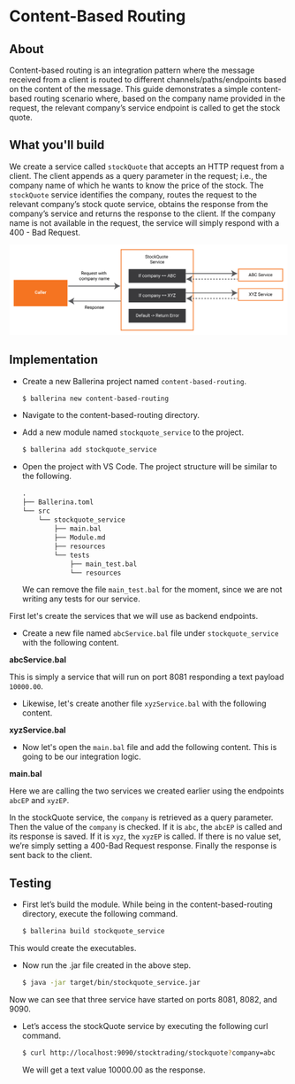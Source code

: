# Content-Based Routing

## About

Content-based routing is an integration pattern where the message received from a client is routed to different channels/paths/endpoints based on the content of the message. This guide demonstrates a simple content-based routing scenario where, based on the company name provided in the request, the relevant company’s service endpoint is called to get the stock quote.

## What you'll build

We create a service called `stockQuote` that accepts an HTTP request from a client. The client appends as a query parameter in the request; i.e., the company name of which he wants to know the price of the stock. The `stockQuote` service identifies the company, routes the request to the relevant company’s stock quote service, obtains the response from the company’s service and returns the response to the client. If the company name is not available in the request, the service will simply respond with a 400 - Bad Request.

![cbr](../../../../assets/img/content_based_routing.jpg)

<!-- INCLUDE_MD: ../../../../tutorial-prerequisites.md -->

<!-- INCLUDE_MD: ../../../../tutorial-get-the-code.md -->

## Implementation

* Create a new Ballerina project named `content-based-routing`.

    ```bash
    $ ballerina new content-based-routing
    ```

* Navigate to the content-based-routing directory.

* Add a new module named `stockquote_service` to the project.

    ```bash
    $ ballerina add stockquote_service
    ```

* Open the project with VS Code. The project structure will be similar to the following.

    ```shell
    .
    ├── Ballerina.toml
    └── src
        └── stockquote_service
            ├── main.bal
            ├── Module.md
            ├── resources
            └── tests
                ├── main_test.bal
                └── resources
    ```

    We can remove the file `main_test.bal` for the moment, since we are not writing any tests for our service.

First let's create the services that we will use as backend endpoints.

* Create a new file named `abcService.bal` file under `stockquote_service` with the following content.

**abcService.bal**

<!-- INCLUDE_CODE: src/stockquote_service/abcService.bal -->

This is simply a service that will run on port 8081 responding a text payload `10000.00`.

* Likewise, let's create another file `xyzService.bal` with the following content.

**xyzService.bal**

<!-- INCLUDE_CODE: src/stockquote_service/xyzService.bal -->

* Now let's open the `main.bal` file and add the following content. This is going to be our integration logic.

**main.bal**

<!-- INCLUDE_CODE: src/stockquote_service/main.bal -->

Here we are calling the two services we created earlier using the endpoints `abcEP` and `xyzEP`.

In the stockQuote service, the `company` is retrieved as a query parameter. Then the value of the `company` is checked. If it is `abc`, the `abcEP` is called and its response is saved. If it is `xyz`, the `xyzEP` is called. If there is no value set, we’re simply setting a 400-Bad Request response. Finally the response is sent back to the client.

## Testing

* First let’s build the module. While being in the content-based-routing directory, execute the following command.

    ```bash
    $ ballerina build stockquote_service
    ```

This would create the executables.

* Now run the .jar file created in the above step.

    ```bash
    $ java -jar target/bin/stockquote_service.jar
    ```

Now we can see that three service have started on ports 8081, 8082, and 9090. 

* Let’s access the stockQuote service by executing the following curl command.

    ```bash
    $ curl http://localhost:9090/stocktrading/stockquote?company=abc
    ```

    We will get a text value 10000.00 as the response.

